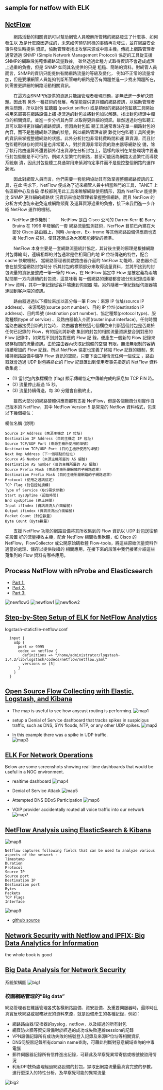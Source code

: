 ## sample for netfow with ELK

## [NetFlow](http://blog.xuite.net/vulcan.lee/it/3398786-NetFlow與網管之關係與應用)

　　網路活動的相關資訊可以幫助網管人員瞭解所管轄的網路發生了什麼事、如何發生以 及是什麼原因造成的，未來如何預防同樣的事情再次發生，並在網路安全事件發生時提供 資訊，協助管理者找出攻擊來源或中毒主機。傳統上網路管理者通常透過 SNMP (Simple Network Management Protocol) 協定的工具從支援SNMP的網路設施蒐集網路流量數據， 雖然透過此種方式取得資訊不會造成處理上過重的負擔，但是 SNMP 如同其名提供的只是 粗糙、簡略的資料。對網管人員而言，SNMP的資訊只能提供有關網路流量的等級及變化， 例如不正常的流量增加，但是要讓網管人員能夠判斷所管轄的網路是否有問題並進一步找出問題所在，則需要更詳細的網路活動相關資訊。

　　在這方面SNMP所提供的資訊只能讓管理者發現問題，卻無法進一步解決問題。因此有 另外一種技術的發展，希望能提供更詳細的網路資訊，以協助管理者解決問題，所以封包 監聽器 (packet sniffer) 或是類似的網路封包監聽工具開始被用來部署在網路設備上捕 捉流過的封包並將封包加以解碼，找出封包標頭中欄位的相關資訊，並進一步分析其內容 以取得更詳細的資訊。雖然透過封包監聽工具可以取得更詳細的網路資訊，但因為封包監 聽工具通常專注在單一網路封包的內容，而不是整體網路活動的狀態，所以網路管理者很 難從封包監聽工具所提供的資訊來掌握整體網路的狀態。此外分析封包非常耗費時間和運 算資源，而且封包監聽所儲存的資料量也非常驚人，對於資源非常珍貴的路由器等網路設 備，除了執行路由運算外還要額外付出資源在分析封包上，這樣的限制在某些環境中要進 行封包監聽是不可行的，例如大型繁忙的網路，甚至可能因為網路太過繁忙而導致系統崩 潰，因此封包監聽工具通常用來偵測特定事件而不是監控整個網路的運作狀況。

　　因此對網管人員而言，他們需要一套能夠協助其有效掌握整體網路資訊的工具，在此 需求下，NetFlow 便成為了近來網管人員中相當熱門的工具，TANET 上各區網中心及各級 學校都利用此工具來瞭解網路使用情形，因為 NetFlow 能提供比 SNMP 更詳細的網路狀 況資訊來協助管理者掌握整個網路，而且 NetFlow 的分析方式也能來避免造成網路頻寬 及運算資源過重的負擔，接下來我們進一步介紹 NetFlow 運作的機制。

- NetFlow 運作機制：
　　NetFlow 是由 Cisco 公司的 Darren Kerr 和 Barry Bruins 在 1996 年發展的一套 網路流量監測技術，NerFlow 目前已內建在大部分 Cisco 路由器上，同時 Juniper、Ex- treme 等其他網路設備供應商也支援 NetFlow 技術，使其逐漸成為大家都能接受的標準。 

　　NetFlow 本身主要是一套網路流量統計協定，其背後主要的原理是根據網路封包傳輸 時，連續相鄰的封包通常是往相同目的地 IP 位址傳送的特性，配合 cache 快取機制， 當網路管理者開啟路由器介面的 NetFlow 功能時，路由器介面會在接受當網路封包時分 析其封包的標頭部分來取得流量資料，並將所接到的封包流量的資訊彙整成一筆一筆的 Flow，在 NetFlow 協定中 Flow 是被定義為兩端點間單一方向連續的封包流，這意味著 每一個網路的連結都會被分別紀錄成兩筆 Flow 資料，其中一筆記錄從客戶端連到伺服器 端，另外隨著一筆紀錄從伺服器端連回到客戶端的資訊。

　　路由器透過以下欄位來加以區分每一筆 Flow：來源 IP 位址(source IP address)、 來源埠號(source port number)、目的 IP 位址(destination IP address)、目的埠號 (destination port number)、協定種類(protocol type)、服務種類(type of service) 、及路由器輸入介面(router input interface)，任何時間當路由器接受到新的封包時， 路由器會檢視這七個欄位來判斷這個封包是否屬於任何已記錄的 Flow，有的話則將新收 集到的封包的相關流量資訊整合到對應的 Flow 記錄中，如果找不到封包對應的 Flow 記 錄，便產生一個新的 Flow 記錄來儲存相關的流量資訊。由於路由器內快取記憶體的空間 有限，無法無限制的容納持續增加的 Flow 紀錄，所以 NetFlow 協定也定義了終結 Flow 記錄的機制，來維持網路設備中儲存 Flow 資訊的空間。只要下面三種情況任何一個成立 ，路由器就會透過 UDP 封包將終止的 Flow 紀錄匯出到使用者事先指定的 NetFlow 資料 收集處：
 - (1) 當封包內旗標欄位 (flag) 顯示傳輸協定中傳輸完成的訊息如 TCP FIN 時。
 - (2) 流量停止超過 15 秒。
 - (3) 流量持續傳送，每 30 分鐘會自動終止。

　　雖然大部分的網路硬體供應商都有支援 NetFlow，但是各個廠商分別實作自己版本的 NetFlow，其中 NetFlow Version 5 是常見的 Netflow 資料格式，包含以下幾個欄位：

欄位名稱 (說明)
```
Source IP Address (來源主機之 IP 位址)
Destination IP Address (目的主機之 IP 位址)
Source TCP/UDP Port (來源主機所使用的埠號)
Destination TCP/UDP Port (目的主機所使用的埠號)
Next Hop Address (下一個端點的位址)
Source AS Number (來源主機所屬的 AS 編號)
Destination AS number (目的主機所屬的 AS 編號)
Source Prefix Mask (來源主機所屬網域的子網路遮罩)
Destination Prefix Mask (目的主機所屬網路的子網路遮罩)
Protocol (使用之通訊協定)
TCP Flag (封包控制旗標)
Type of Service (QoS需求參數)
Start sysUpTime (起始時間)
End sysUpTime (終止時間)
Input ifIndex (資訊流流入介面編號)
Output ifindex (資訊流流出介面編號)
Packet Count (封包數量)
Byte Count (Byte數量)
```

　　支援 NetFlow 功能的網路設備將其所收集到的 Flow 資訊以 UDP 封包送往預先設置 好的流量接收主機，配合 NetFlow 相關收集軟體，如 Cisco 的 NetFlow，FlowCollector 或公開原始碼軟體 Flow-tools，將這些原始流量資料作適當的處理、儲存以提供後續的 相關應用，在接下來的段落中我們接著介紹這些蒐集到的 Flow 資料有哪些應用。


## Process NetFlow with nProbe and Elasticsearch
- [Part 1:](http://www.secureict.info/2015/11/process-netflow-with-nprobe-and.html)
- [Part 2:](http://www.secureict.info/2015/11/process-netflow-with-nprobe-and_13.html)
- [Part 3:](http://www.secureict.info/2015/11/process-netflow-with-nprobe-and_91.html)

![newflow3](http://1.bp.blogspot.com/-H-MYESxr1AA/Vj3HlQNflJI/AAAAAAABBWs/LzGU4LPA6TM/s640/ELK%2BNetflow%2BProcessing.png)
![newflow1](http://2.bp.blogspot.com/-VFyW5YRv12M/Vkgv9NNp9BI/AAAAAAABBjg/iHkXDZb8-zs/s1600/2015-11-14%2B23_10_41-Discover%2B-%2BKibana.jpg)
![newflow2](http://3.bp.blogspot.com/-1AoD3NHgb9E/VkWicfjrHzI/AAAAAAABBcs/xzssLNlFuOI/s640/netflow01.jpg)

## [Step-by-Step Setup of ELK for NetFlow Analytics](http://blogs.cisco.com/security/step-by-step-setup-of-elk-for-netflow-analytics)

logstash-staticfile-netflow.conf
```
  input {
    udp {
      port => 9995
      codec => netflow {
        definitions => "/home/administrator/logstash-1.4.2/lib/logstash/codecs/netflow/netflow.yaml"
        versions => [5]
      }
    }
  }
```

## [Open Source Flow Collecting with Elastic, Logstash, and Kibana](https://developer.wordpress.com/2016/02/08/open-source-netflow-with-elastic-logstash-kibana/)

- The map is useful to see how anycast routing is performing.
![map1](https://developer.files.wordpress.com/2016/01/mapview.png?w=522&h=329&crop=1)

- setup a Denial of Service dashboard that tracks spikes in suspicious traffic, such as DNS, SYN floods, NTP, or any other UDP spikes.
![map2](https://developer.files.wordpress.com/2016/01/ddos-dash.png?w=898&h=449)

- In this example there was a spike in UDP traffic.  
![map3](https://developer.files.wordpress.com/2016/01/dash-zoomed.png?w=780)


## [ELK For Network Operations](http://operational.io/elk-for-network-operations/)

 Below are some screenshots showing real-time dashboards that would be useful in a NOC environment.
- realtime dashboard
![map4](http://i.imgur.com/lydtCwn.png)

- Denial of Service Attack
![map5](http://i.imgur.com/plyVY1g.png)

- Attempted DNS DDoS Participation
![map6](http://i.imgur.com/AQmrdqH.png)

- VOIP provider accidentally routed all voice traffic into our network
![map7](http://i.imgur.com/ikBKGi8.png)

## [NetFlow Analysis using ElasticSearch & Kibana](http://www.bulutsal.com/2014/03/netflow-analysis-using-elasticsearch.html)

![map8](http://1.bp.blogspot.com/-Exgc70P0_L4/Ux456wPJjyI/AAAAAAAABl8/sgm3XdRkfbY/s1600/Kibana+3+++NetFlow2.png)

```
Netflow captures following fields that can be used to analyze various aspects of the network :
Timestamp
Duration
Protocol
Source IP
Source port
Destination IP
Destination port
Bytes
Packets
TCP Flags
Interface
```

![map9](http://4.bp.blogspot.com/-Kb-j6xgpW78/Ux5CnWVGKCI/AAAAAAAABms/oL8vq5hbH-4/s1600/histogram3.png)
- [github source](https://github.com/bulutsal/networkanalysis)

## [Network Security with Netflow and IPFIX: Big Data Analytics for Information](https://books.google.com.tw/books?id=dySMCgAAQBAJ&pg=PT171&lpg=PT171&dq=netflow+elk&source=bl&ots=t1vWgKnFZV&sig=PYpLiD7Xj77VQMb9hM2Lw0UbA88&hl=zh-TW&sa=X&ved=0ahUKEwiG0b7ciJbPAhUFlJQKHQ-dBoQ4ChDoAQg9MAI#v=onepage&q=netflow%20elk&f=false) 

the whole book is good

## [Big Data Analysis for Network Security](http://163.28.17.129/plan5.html#)

系統架構圖
![big1](http://163.28.17.129/css/images/slider5.png)

### 校園網路管理的”Big data”
網路管理者在維護管理各式各樣網路設備、資安設備、及重要伺服器時，最即時且真實反映網路或服務狀況的資料來源，就是設備產生的各種記錄，例如：
- 網路路由器/交換器的syslog，netflow，以及經過的所有封包
- 網頁防火牆等資安設備對於經過的成功或失敗連線session的記錄
- VPN設備記錄所有成功失敗的帳號登入記錄及來源IP位址等相關資訊
- DNS伺服器記錄所有domain name查詢，可藉此判斷對惡意網域查詢的中毒電腦
- 郵件伺服器記錄所有信件進出記錄，可藉此及早察覺異常寄信或帳號被盜用情況
- 利用DPI技術處理經過網路設備的封包，擷取出網路流量最真實完整的參數，進行更深入的特性分析，及早察覺可能的異常流量

![big2](http://163.28.17.129/css/images/plan5-1.png)


